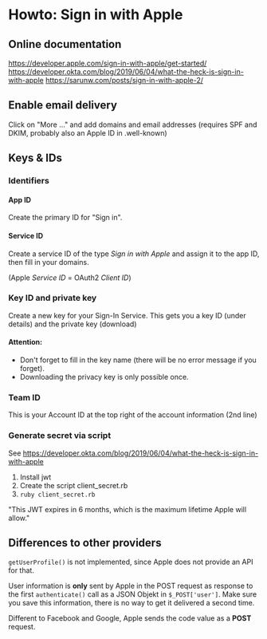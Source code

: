 # Howto: Sign in with Apple

## Online documentation

https://developer.apple.com/sign-in-with-apple/get-started/
https://developer.okta.com/blog/2019/06/04/what-the-heck-is-sign-in-with-apple
https://sarunw.com/posts/sign-in-with-apple-2/

## Enable email delivery

Click on "More ..." and add domains and email addresses (requires SPF and DKIM, probably also an Apple ID in .well-known)

## Keys & IDs

### Identifiers

#### App ID

Create the primary ID for "Sign in".

#### Service ID

Create a service ID of the type *Sign in with Apple* and assign it to the app ID, then fill in your domains.

(Apple *Service ID* = OAuth2 *Client ID*)

### Key ID and private key

Create a new key for your Sign-In Service.
This gets you a key ID (under details) and the private key (download)

#### Attention:

* Don't forget to fill in the key name (there will be no error message if you forget).
* Downloading the privacy key is only possible once.

### Team ID

This is your Account ID at the top right of the account information (2nd line)

### Generate secret via script

See https://developer.okta.com/blog/2019/06/04/what-the-heck-is-sign-in-with-apple

1) Install jwt
2) Create the script client_secret.rb
3) `ruby ​​client_secret.rb`

"This JWT expires in 6 months, which is the maximum lifetime Apple will allow."

## Differences to other providers

`getUserProfile()` is not implemented, since Apple does not provide an API for that.

User information is **only** sent by Apple in the POST request as response to the first `authenticate()` call as a JSON Objekt in `$_POST['user']`. Make sure you save this information, there is no way to get it delivered a second time.

Different to Facebook and Google, Apple sends the code value as a **POST** request.

